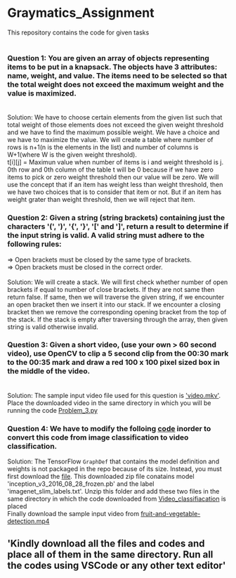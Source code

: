 # Graymatics_Assignment
This repository contains the code for given tasks<br>
<br>
### Question 1: You are given an array of objects representing items to be put in a knapsack. The objects have 3 attributes: name, weight, and value. The items need to be selected so that the total weight does not exceed the maximum weight and the value is maximized.<br><br>
Solution: We have to choose certain elements from the given list such that total weight of those elements does not exceed the given weight threshold and we have to find the maximum possible weight. We have a choice and we have to maximize the value. We will create a table where number of rows is n+1(n is the elements in the list) and number of columns is W+1(where W is the given weight threshold). <br>
t[i][j] = Maximun value when number of items is i and weight threshold is j.<br>
0th row and 0th column of the table t will be 0 because if we have zero items to pick or zero weight threshold then our value will be zero.
We will use the concept that if an item has weight less than weight threshold, then we have two choices that is to consider that item or not. But if an item has weight grater than weight threshold, then we will reject that item.<br>

### Question 2: Given a string (string brackets) containing just the characters '(', ')', '{', '}', '[' and ']', return a result to determine if the input string is valid. A valid string must adhere to the following rules:<br>
=> Open brackets must be closed by the same type of brackets.<br>
=> Open brackets must be closed in the correct order.<br><br>
Solution: We will create a stack. We will first check whether number of open brackets if equal to number of close brackets. If they are not same then return false. If same, then we will traverse the given string, if we encounter an open bracket then we insert it into our stack. If we encounter a closing bracket then we remove the corresponding opening bracket from the top of the stack. If the stack is empty after traversing through the array, then given string is valid otherwise invalid.

### Question 3: Given a short video, (use your own > 60 second video), use OpenCV to clip a 5 second clip from the 00:30 mark to the 00:35 mark and draw a red 100 x 100 pixel sized box in the middle of the video.<br><br>
Solution: The sample input video file used for this question is ['video.mkv'](https://github.com/anoushka-sahay/Graymatics_Assignment/blob/main/video.mkv). Place the downloaded video in the same directory in which you will be running the code [Problem_3.py](https://github.com/anoushka-sahay/Graymatics_Assignment/blob/main/Problem_3.py) 

### Question 4: We have to modify the folloing [code](https://github.com/tensorflow/tensorflow/blob/master/tensorflow/examples/label_image/label_image.py) inorder to convert this code from image classification to video classification.
Solution: The TensorFlow `GraphDef` that contains the model definition and weights is not packaged in the repo because of its size. Instead, you must first download the
[file](https://storage.googleapis.com/download.tensorflow.org/models/inception_v3_2016_08_28_frozen.pb.tar.gz). This downloaded zip file conatains model 'inception_v3_2016_08_28_frozen.pb' and the label 'imagenet_slim_labels.txt'. Unzip this folder and add these two files in the same directory in which the code downloaded from [Video_classifiacation](https://github.com/anoushka-sahay/Graymatics_Assignment/blob/main/Video_classification.py) is placed<br>
Finally download the sample input video from [fruit-and-vegetable-detection.mp4](https://github.com/anoushka-sahay/Graymatics_Assignment/blob/main/fruit-and-vegetable-detection.mp4)

## 'Kindly download all the files and codes and place all of them in the same directory. Run all the codes using VSCode or any other text editor'




